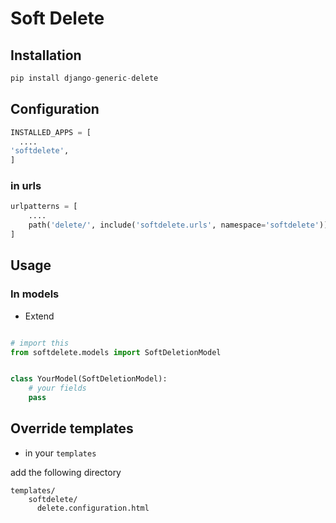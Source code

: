 # Soft Delete
## Installation
```python
pip install django-generic-delete
```

## Configuration

```python
INSTALLED_APPS = [
  ....
'softdelete',
]
```


### in urls
```python
urlpatterns = [
    ....
    path('delete/', include('softdelete.urls', namespace='softdelete'))
]
```


## Usage

### In models
* Extend 
```python

# import this
from softdelete.models import SoftDeletionModel


class YourModel(SoftDeletionModel):
    # your fields
    pass

```

## Override templates

* in your ``templates``

add the following directory

```
templates/
    softdelete/
      delete.configuration.html
```
